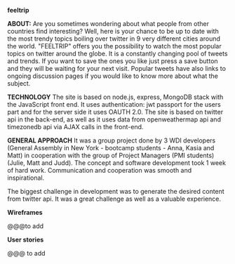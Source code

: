 **feeltrip**

**ABOUT:**
Are you sometimes wondering about what people from other countries find interesting? Well, here is your chance to be up to date with the most trendy topics boiling over twitter in 9 very different cities around the world. "FEELTRIP" offers you the possibility to watch the most popular topics on twitter around the globe. It is a constantly changing pool of tweets and trends. If you want to save the ones you like just press a save button and they will be waiting for your next visit. Popular tweets have also links to ongoing discussion pages if you would like to know more about what the subject.

**TECHNOLOGY**
The site is based on node.js, express, MongoDB stack with the JavaScript front end. It uses authentication: jwt passport for the users part and for the server side it uses OAUTH 2.0. The site is based on twitter api in the back-end, as well as it uses data from openweathermap api and timezonedb api via AJAX calls in the front-end.

**GENERAL APPROACH**
It was a group project done by 3 WDI developers (General Assembly in New York - bootcamp students - Anna, Kasia and Matt) in cooperation with the group of Project Managers (PMI students) (Julie, Matt and Judd). The concept and software development took 1 week of hard work. Communication and cooperation was smooth and inspirational.

The biggest challenge in development was to generate the desired content from twitter api. It was a great challenge as well as a valuable experience.

**Wireframes**

@@@to add

**User stories**

@@@ to add 
